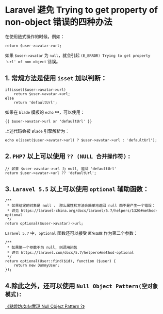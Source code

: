 # Laravel 避免 Trying to get property of non-object 错误的四种办法

在使用链式操作的时候，例如：

```
return $user->avatar->url;
```

如果 `$user->avatar` 为 `null`，就会引起 `(E_ERROR)
Trying to get property 'url' of non-object` 错误。

## 1. 常规方法是使用 `isset` 加以判断：
```
if(isset($user->avatar->url)
    return $user->avatar->url;
else
    return 'defaultUrl';
```

如果在 `blade` 模板的 `echo` 中，可以使用：

```
{{ $user->avatar->url or 'defaultUrl' }}
```

上述代码会被 `Blade` 引擎解析为：

```
echo e(isset($user->avatar->url) ? $user->avatar->url : 'defaultUrl');
```

## 2. `PHP7` 以上可以使用 `?? (NULL 合并操作符)` :
```
// 如果 $user->avatar->url 为 null, 返回 'defaultUrl'
return $user->avatar->url ?? 'defaultUrl';
```

## 3. `Laravel 5.5` 以上可以使用 `optional` 辅助函数：
```
/**
 * 如果给定的对象是 null ， 那么属性和方法会简单地返回 null 而不是产生一个错误：
 * 详见 https://laravel-china.org/docs/laravel/5.7/helpers/1320#method-optional
 */
return optional($user->avatar)->url;
```

`Laravel 5.7` 中，`optional` 函数还可以接受 `匿名函数` 作为第二个参数：
```
/**
 * 如果第一个参数不为 null, 则调用闭包
 * 详见 https://laravel.com/docs/5.7/helpers#method-optional
 */
return optional(User::find($id), function ($user) {
    return new DummyUser;
});
```

## 4.除此之外，还可以使用 `Null Object Pattern(空对象模式)`:
[《點燈坊:如何實現 Null Object Pattern ?》](https://oomusou.io/design-pattern/nullobject/)



